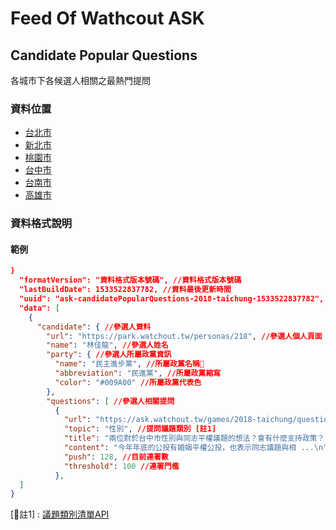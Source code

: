 # Feed Of Wathcout ASK

## Candidate Popular Questions

各城市下各候選人相關之最熱門提問

### 資料位置

- [台北市](https://feed.watchout.tw/ask/candidate-popular-questions/2018-taipei-candidate-popular-questions.json)
- [新北市](https://feed.watchout.tw/ask/candidate-popular-questions/2018-new-taipei-candidate-popular-questions.json)
- [桃園市](https://feed.watchout.tw/ask/candidate-popular-questions/2018-taoyuan-candidate-popular-questions.json)
- [台中市](https://feed.watchout.tw/ask/candidate-popular-questions/2018-taichung-candidate-popular-questions.json)
- [台南市](https://feed.watchout.tw/ask/candidate-popular-questions/2018-tainan-candidate-popular-questions.json)
- [高雄市](https://feed.watchout.tw/ask/candidate-popular-questions/2018-kaohsiung-candidate-popular-questions.json)

### 資料格式說明

#### 範例

``` json
}
  "formatVersion": "資料格式版本號碼", //資料格式版本號碼
  "lastBuildDate": 1533522837782, //資料最後更新時間
  "uuid": "ask-candidatePopularQuestions-2018-taichung-1533522837782", //資料uuid
  "data": [
    {
      "candidate": { //參選人資料
        "url": "https://park.watchout.tw/personas/218", //參選人個人頁面
        "name": "林佳龍", //參選人姓名
        "party": { //參選人所屬政黨資訊
          "name": "民主進步黨", //所屬政黨名稱
          "abbreviation": "民進黨", //所屬政黨縮寫
          "color": "#009A00" //所屬政黨代表色
        },
        "questions": [ //參選人相關提問
          {
            "url": "https://ask.watchout.tw/games/2018-taichung/questions/648", //提問網址
            "topic": "性別", //提問議題類別 [註1]
            "title": "兩位對於台中市性別與同志平權議題的想法？會有什麼支持政策？", //提問標題
            "content": "今年年底的公投有婚姻平權公投，也表示同志議題與相 ...\n", //提問內容
            "push": 128, //目前連署數
            "threshold": 100 //連署門檻
          },
  ]
}
```

[註1] : [議題類別清單API](https://core.watchout.tw/park/topics?type=watchout)